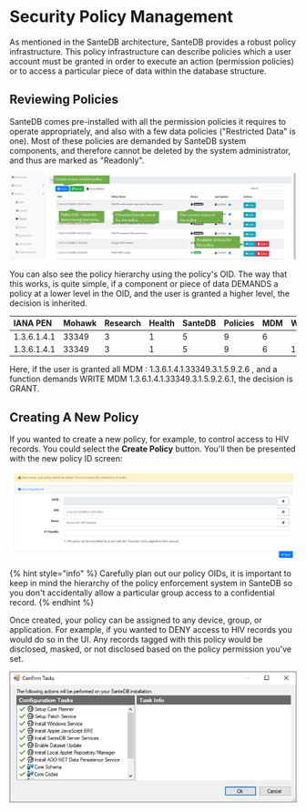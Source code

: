 # Security Policy Management

As mentioned in the SanteDB architecture, SanteDB provides a robust policy infrastructure. This policy infrastructure can describe policies which a user account must be granted in order to execute an action \(permission policies\) or to access a particular piece of data within the database structure. 

## Reviewing Policies

SanteDB comes pre-installed with all the permission policies it requires to operate appropriately, and also with a few data policies \("Restricted Data" is one\). Most of these policies are demanded by SanteDB system components, and therefore cannot be deleted by the system administrator, and thus are marked as "Readonly".

![](../../../.gitbook/assets/image%20%2845%29.png)

You can also see the policy hierarchy using the policy's OID. The way that this works, is quite simple, if a component or piece of data DEMANDS a policy at a lower level in the OID,  and the user is granted a higher level, the decision is inherited. 

| IANA PEN | Mohawk | Research | Health | SanteDB | Policies | MDM | Write |
| :--- | :--- | :--- | :--- | :--- | :--- | :--- | :--- |
| 1.3.6.1.4.1 | 33349 | 3 | 1 | 5 | 9 | 6 |  |
| 1.3.6.1.4.1 | 33349 | 3 | 1 | 5 | 9 | 6 | 1 |

Here, if the user is granted all MDM : 1.3.6.1.4.1.33349.3.1.5.9.2.6 , and a function demands WRITE MDM 1.3.6.1.4.1.33349.3.1.5.9.2.6.1, the decision is GRANT.

## Creating A New Policy

If you wanted to create a new policy, for example, to control access to HIV records. You could select the **Create Policy** button. You'll then be presented with the new policy ID screen:

![](../../../.gitbook/assets/image%20%2865%29.png)

{% hint style="info" %}
Carefully plan out our policy OIDs, it is important to keep in mind the hierarchy of the policy enforcement system in SanteDB so you don't accidentally allow a particular group access to a confidential record.
{% endhint %}

Once created, your policy can be assigned to any device, group, or application. For example, if you wanted to DENY access to HIV records you would do so in the UI. Any records tagged with this policy would be disclosed, masked, or not disclosed based on the policy permission you've set.

![](../../../.gitbook/assets/image%20%2810%29.png)

